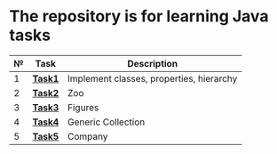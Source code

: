 # The repository is for learning Java tasks
|№|**Task**|**Description**|
|--|--|--|
|1|**[Task1](https://github.com/iamseryy/tasks_learn_oop/tree/main/task1)**|Implement classes, properties, hierarchy|
|2|**[Task2](https://github.com/iamseryy/tasks_learn_oop/tree/main/task2)**|Zoo|
|3|**[Task3](https://github.com/iamseryy/tasks_learn_oop/tree/main/task3)**|Figures|
|4|**[Task4](https://github.com/iamseryy/tasks_learn_oop/tree/main/task4)**|Generic Collection|
|5|**[Task5](https://github.com/iamseryy/tasks_learn_oop/tree/main/task5)**|Company|